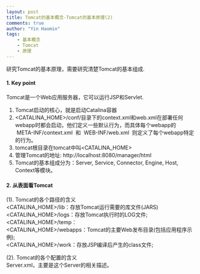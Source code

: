 ```yaml
---
layout: post
title: Tomcat的基本概念-Tomcat的基本原理(2)
comments: true
author: "Yin Haomin"
tags:
    - 基本概念
    - Tomcat
    - 原理
---
```


研究Tomcat的基本原理，需要研究清楚Tomcat的基本组成.<br>
#### 1. Key point<br>
Tomcat是一个Web应用服务器，它可以运行JSP和Servlet. <br>
1. Tomcat启动的核心，就是启动Catalina容器<br>
2. <CATALINA_HOME>/conf/目录下的context.xml和web.xml在部署任何webapp时都会启动，他们定义一些默认行为，而具体每个webapp的  META-INF/context.xml  和  WEB-INF/web.xml  则定义了每个webapp特定的行为。<br>
3. tomcat根目录在tomcat中叫<CATALINA_HOME> <br>
4. 管理Tomcat的地址: http://localhost:8080/manager/html<br>
5. Tomcat的基本组成分为：Server, Service, Connector, Engine, Host, Context等模块。<br>

#### 2. 从表面看Tomcat<br>
(1). Tomcat的各个路径的含义<br>
<CATALINA_HOME>/lib：存放Tomcat运行需要的库文件(JARS)<br>
<CATALINA_HOME>/logs：存放Tomcat执行时的LOG文件; <br>
<CATALINA_HOME>/temp：<br>
<CATALINA_HOME>/webapps：Tomcat的主要Web发布目录(包括应用程序示例); <br>
<CATALINA_HOME>/work：存放JSP编译后产生的class文件; <br>

(2). Tomcat的各个配置的含义<br>
Server.xml，主要是这个Server的相关描述。<br>
```

```











